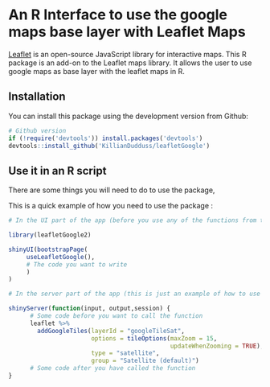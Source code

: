 # An R Interface to use the google maps base layer with Leaflet Maps

[Leaflet](http://leafletjs.com) is an open-source JavaScript library for interactive maps. 
This R package is an add-on to the Leaflet maps library.
It allows the user to use google maps as base layer with the leaflet maps in R.

## Installation

You can install this package using the development version from Github:

```r
# Github version
if (!require('devtools')) install.packages('devtools')
devtools::install_github('KillianDudduss/leafletGoogle')
```

## Use it in an R script

There are some things you will need to do to use the package,

This is a quick example of how you need to use the package :

```r
# In the UI part of the app (before you use any of the functions from the package):

library(leafletGoogle2)

shinyUI(bootstrapPage(
     useLeafletGoogle(),
     # The code you want to write
     )
)
```

```r
# In the server part of the app (this is just an example of how to use the function):

shinyServer(function(input, output,session) {
      # Some code before you want to call the function
      leaflet %>%
        addGoogleTiles(layerId = "googleTileSat",
                       options = tileOptions(maxZoom = 15,
                                             updateWhenZooming = TRUE),
                       type = "satellite",
                       group = "Satellite (default)")
      # Some code after you have called the function
}
```


